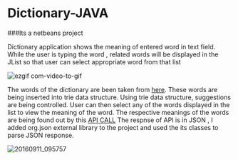 # Dictionary-JAVA

###Its a netbeans project

Dictionary application shows the meaning of entered word in text field.
While the user is typing the word , related words will be displayed in the JList so that user can select appropriate word from that list

![ezgif com-video-to-gif](https://cloud.githubusercontent.com/assets/21156001/18415176/bb0a834c-7805-11e6-8818-242097822f57.gif)

The words of the dictionary are been taken from <a href="https://github.com/dwyl/english-words/blob/master/words.txt">here</a>.
These words are being inserted into trie data structure. Using trie data structure, suggestions are being controlled.
User can then select any of the words displayed in the list to view the meaning of the word.
The respective meanings of the words are being found out by  this <a href="http://developer.pearson.com/apis/dictionaries">API CALL</a>
The respnse of API is in JSON , I added org.json external library to the project and used the its classes to parse JSON response.

![20160911_095757](https://cloud.githubusercontent.com/assets/21156001/18415185/5594ab90-7806-11e6-9f23-9e36af36ebc3.gif)





